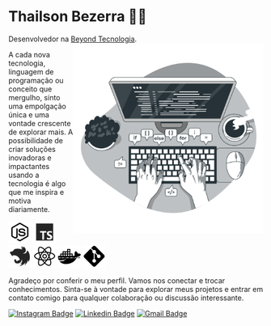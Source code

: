 # Thailson Bezerra   🤙🏼

Desenvolvedor na [Beyond Tecnologia](http://www.beyondtecnologia.com.br/).
<img align="right" src="./assets/coding-black-and-white.png" max-width="375px" width="375px" align="right">

A cada nova tecnologia, linguagem de programação ou conceito que mergulho, sinto uma empolgação única e uma vontade crescente de explorar mais. A possibilidade de criar soluções inovadoras e impactantes usando a tecnologia é algo que me inspira e motiva diariamente.

![Node Icon](./assets/icons8-node-js-45.png)
![Typescript Icon](./assets/icons8-typescript-45.png)
![Nest Icon](./assets/icons8-nestjs-45.png)
![React Icon](./assets/icons8-react-native-45.png)
![Docker Icon](./assets/icons8-docker-45.png)
![Git Icon](./assets/icons8-git-45.png)

Agradeço por conferir o meu perfil. Vamos nos conectar e trocar conhecimentos. Sinta-se à vontade para explorar meus projetos e entrar em contato comigo para qualquer colaboração ou discussão interessante.

[![Instagram Badge](https://img.shields.io/badge/@thailson.lima-252525?style=flat-square&labelColor=252525&logo=instagram&logoColor=white&link=https://www.instagram.com/thailson.lima)](https://www.instagram.com/thailson.lima) 
[![Linkedin Badge](https://img.shields.io/badge/Thailson%20Bezerra-252525?style=flat-square&labelColor=252525&logo=linkedin&logoColor=white&link=https://www.linkedin.com/in/thailsonbezerra/)](https://img.shields.io/badge/Thailson%20Bezerra-252525?style=flat-square&labelColor=252525&logo=linkedin&logoColor=white&link=https://www.linkedin.com/in/thailsonbezerra/) 
[![Gmail Badge](https://img.shields.io/badge/thailsonbezerra@outlook.com-252525?style=flat-square&labelColor=252525&logo=gmail&logoColor=white&link=mailto:thailsonbezerra@outlook.com)](mailto:thailsonbezerra@outlook.com)

